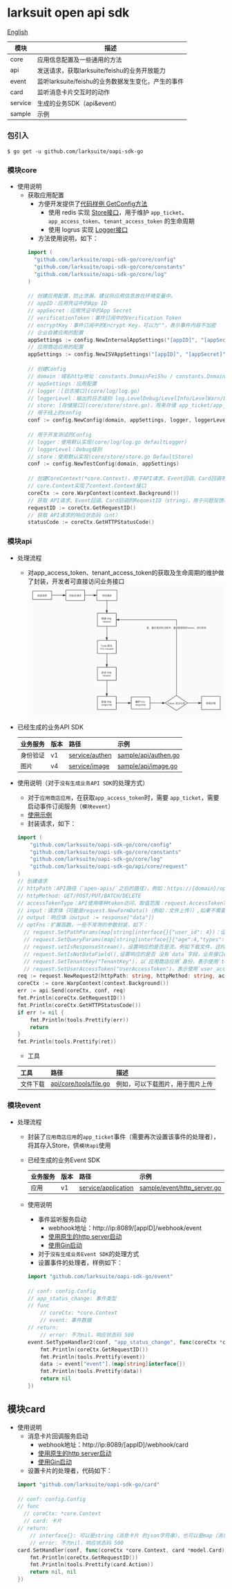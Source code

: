 # larksuit open api sdk
[English](README.md)

| 模块    | 描述 |
|--------------|--------------|
|  core    | 应用信息配置及一些通用的方法  | 
|  api     | 发送请求，获取larksuite/feishu的业务开放能力  | 
|  event   | 监听larksuite/feishu的业务数据发生变化，产生的事件  | 
|  card    | 监听消息卡片交互时的动作  | 
|  service    | 生成的业务SDK（api&event）  | 
|  sample  | 示例 | 

### 包引入
```shell script
$ go get -u github.com/larksuite/oapi-sdk-go
```

### 模块core
- 使用说明
    - 获取应用配置
        - 方便开发提供了[代码样例 GetConfig方法](sample/config/config.go)
            - 使用 redis 实现 [Store接口](core/store/store.go)，用于维护 `app_ticket`、`app_access_token`、`tenant_access_token` 的生命周期
            - 使用 logrus 实现 [Logger接口](core/log/log.go)
        - 方法使用说明，如下：
        ```go
        import (
          "github.com/larksuite/oapi-sdk-go/core/config"
          "github.com/larksuite/oapi-sdk-go/core/constants"
          "github.com/larksuite/oapi-sdk-go/core/log"
        ) 
  
        // 创建应用配置，防止泄漏，建议将应用信息放在环境变量中。
        // appID：应用凭证中的App ID
        // appSecret：应用凭证中的App Secret
        // verificationToken：事件订阅中的Verification Token
        // encryptKey：事件订阅中的Encrypt Key，可以为""，表示事件内容不加密
        // 企业自建应用的配置
        appSettings := config.NewInternalAppSettings("[appID]", "[appSecret]", "[verificationToken]", "[encryptKey]")
        // 应用商店应用的配置
        appSettings := config.NewISVAppSettings("[appID]", "[appSecret]", "[verificationToken]", "[encryptKey]")
        
        // 创建Config
        // domain：域名http地址：constants.DomainFeiShu / constants.DomainLarkSuite
        // appSettings：应用配置
        // logger：[日志接口](core/log/log.go)
        // loggerLevel：输出的日志级别 log.LevelDebug/LevelInfo/LevelWarn/LevelError
        // store: [存储接口](core/store/store.go)，用来存储 app_ticket/app_access_token/tenant_access_token
        // 用于线上的config
        conf := config.NewConfig(domain, appSettings, logger, loggerLevel, store)    
        
        // 用于开发测试的Config
        // logger：使用默认实现(core/log/log.go defaultLogger)
        // loggerLevel：Debug级别
        // store：使用默认实现(core/store/store.go DefaultStore)
        conf := config.NewTestConfig(domain, appSettings)
        
        // 创建CoreContext(*core.Context)，用于API请求、Event回调、Card回调等，作为函数的参数
        // core.Context实现了context.Context接口
        coreCtx := core.WarpContext(context.Background())
        // 获取 API请求、Event回调、Card回调的RequestID（string），用于问题反馈时，开放平台查询相关日志，可以快速的定位问题
        requestID := coreCtx.GetRequestID()
        // 获取 API请求的响应状态码（int）
        statusCode := coreCtx.GetHTTPStatusCode()
        
        ```

### 模块api
- 处理流程
    - 对app_access_token、tenant_access_token的获取及生命周期的维护做了封装，开发者可直接访问业务接口
    ![处理流程图](api_process.png)
- 已经生成的业务API SDK

    | 业务服务 | 版本  | 路径 | 示例 |
    |--------------|--------------|------|------|
    |  身份验证    | v1  | [service/authen](service/authen) | [sample/api/authen.go](sample/api/authen.go)|
    |  图片     | v4  | [service/image](service/image)|[sample/api/image.go](sample/api/image.go)|
    
    
- 使用说明（对于`没有生成业务API SDK`的处理方式）
    - 对于`应用商店应用`，在获取`app_access_token`时，需要 `app_ticket`，需要启动事件订阅服务（`模块event`）
    - [使用示例](sample/api/api.go)
    - 封装请求，如下：
    ```go
    import (
        "github.com/larksuite/oapi-sdk-go/core/config"
        "github.com/larksuite/oapi-sdk-go/core/constants"
        "github.com/larksuite/oapi-sdk-go/core/log"
        "github.com/larksuite/oapi-sdk-go/api/core/request"
    )
    // 创建请求
    // httpPath：API路径（`open-apis/`之后的路径），例如：https://{domain}/open-apis/authen/v1/user_info，则 httpPath："authen/v1/user_info"
    // httpMethod: GET/POST/PUT/BATCH/DELETE
    // accessTokenType：API使用哪种token访问，取值范围：request.AccessTokenTypeApp/request.AccessTokenTypeTenant/request.AccessTokenTypeUser，例如：request.AccessTokenTypeTenant
    // input：请求体（可能是request.NewFormData()（例如：文件上传））,如果不需要请求体（例如一些GET请求），则传：nil
    // output：响应体（output := response["data"])     
    // optFns：扩展函数，一些不常用的参数封装，如下：
      // request.SetPathParams(map[string]interface{}{"user_id": 4})：设置URL Path参数（有:前缀）值，当httpPath="users/:user_id"时，请求的URL="https://{domain}/open-apis/users/4"
      // request.SetQueryParams(map[string]interface{}{"age":4,"types":[1,2]})：设置 URL qeury，会在url追加?age=4&types=1&types=2      
      // request.setIsResponseStream()，设置响应的是否是流，例如下载文件，这时：output值是Buffer类型
      // request.SetIsNotDataField(),设置响应的是否 没有`data`字段，业务接口都是有`data`字段，所以不需要设置
      // request.SetTenantKey("TenantKey")，以`应用商店应用`身份，表示使用`tenant_access_token`访问API，需要设置
      // request.SetUserAccessToken("UserAccessToken")，表示使用`user_access_token`访问API，需要设置
    req := request.NewRequest2(httpPath: string, httpMethod: string, accessTokenType: AccessTokenType, input: interface, output: interface, ...optFns: OptFn[]))
    coreCtx := core.WarpContext(context.Background())
    err := api.Send(coreCtx, conf, req)
    fmt.Println(coreCtx.GetRequestID())
    fmt.Println(coreCtx.GetHTTPStatusCode())
    if err != nil {
        fmt.Println(tools.Prettify(err))
        return
    }
    fmt.Println(tools.Prettify(ret))
    
    ```
    - 工具
    
     | 工具 | 路径 | 描述 |
     |--------------|--------------|------|
     | 文件下载 | [api/core/tools/file.go](api/core/tools/file.go) | 例如，可以下载图片，用于图片上传 |
     
### 模块event
- 处理流程
  - 封装了`应用商店应用`的`app_ticket`事件（需要再次设置该事件的处理者），将其存入Store，供`模块api`使用
  - 已经生成的业务Event SDK
  
      | 业务服务 | 版本  | 路径 | 示例 |
      |--------------|--------------|------|------|
      |  应用    | v1  | [service/application](service/application) | [sample/event/http_server.go](sample/event/http_server.go) |
      
  - 使用说明
    - 事件监听服务启动
        - webhook地址：http://ip:8089/[appID]/webhook/event
        - [使用原生的http server启动](sample/event/http_server.go)  
        - [使用Gin启动](sample/event/gin.go)
    - 对于`没有生成业务Event SDK`的处理方式
    - 设置事件的处理者，样例如下：
    ```go
    import "github.com/larksuite/oapi-sdk-go/event"
    
    // conf: config.Config
    // app_status_change: 事件类型
    // func
        // coreCtx: *core.Context
        // event: 事件数据
    // return:
        // error: 不为nil，响应状态码 500
    event.SetTypeHandler2(conf, "app_status_change", func(coreCtx *core.Context, event map[string]interface{}) error {
        fmt.Println(coreCtx.GetRequestID())
        fmt.Println(tools.Prettify(event))
        data := event["event"].(map[string]interface{})
        fmt.Println(tools.Prettify(data))
        return nil
    })
    
    ```      

## 模块card

  - 使用说明
    - 消息卡片回调服务启动
        - webhook地址：http://ip:8089/[appID]/webhook/card
        - [使用原生的http server启动](sample/card/http_server.go)  
        - [使用Gin启动](sample/card/gin.go)
    - 设置卡片的处理者，代码如下：
    ```go
    import "github.com/larksuite/oapi-sdk-go/card"
    
    // conf: config.Config
    // func
      // coreCtx: *core.Context
      // card: 卡片
    // return:
        // interface{}: 可以是string（消息卡片 的json字符串），也可以是map（消息卡片 的map封装）
        // error: 不为nil，响应状态码 500
    card.SetHandler(conf, func(coreCtx *core.Context, card *model.Card) (interface{}, error) {
    	fmt.Println(coreCtx.GetRequestID())
        fmt.Println(tools.Prettify(card.Action))
    	return nil, nil
    })
    
    ```   
    



